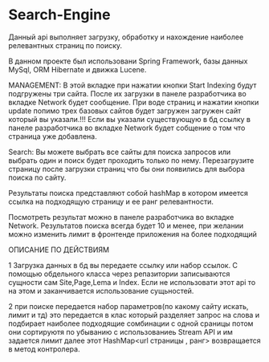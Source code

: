 # Search-Engine

Данный api выполняет загрузку, обработку и нахождение наиболее релевантных страниц по поиску.

В данном проекте был использовани Spring Framework, базы данных MySql, ORM Hibernate и движка Lucene.

MANAGEMENT: В этой вкладке при нажатии кнопки Start Indexing будут подгружены три сайта. После их загрузки в панеле разработчика во вкладке Network будет сообщение.
При воде страниц и нажатии кнопки update попимо трех базовых сайтов будет загружен загружен сайт который вы указали.!!! Если вы указали существующую в бд ссылку в панеле разработчика во вкладке Network будет собщение о том что страница уже добавлена.

Search: Вы можете выбрать все сайты для поиска запросов или выбрать один и поиск будет проходить только по нему. Перезагрузите страницу после загрузки страниц что бы они появились для выбора поиска по сайту. 

Результаты поиска представляют собой hashMap в котором имеется ссылка на подходящую страницу и ее ранг релевантности.

Посмотреть результат можно в панеле разработчика во вкладке Network. Результатов поиска всегда будет 10 и менее, при желании можно изменить лимит в фронтенде приложения на более подходящий

ОПИСАНИЕ ПО ДЕЙСТВИЯМ

1 Загрузка данных в бд вы передаете ссылку или набор ссылок. С помощью обдельного класса через репазитории записываются сущности сам Site,Page,Lema и Index.
Если не использовати этот api то на этом и заканчивается использование сущьностей.


2 при поиске передается набор параметров(по какому сайту искать, лимит и тд) это передается в клас который разделяет запрос на слова и подбирает наиболее подходящие сомбинации с одной сраницы потом они сортируютя по убыванию с использованиеь Stream API и им задается лимит далее этот HashMap<url страницы , ранг> возвращается в метод контролера.  

